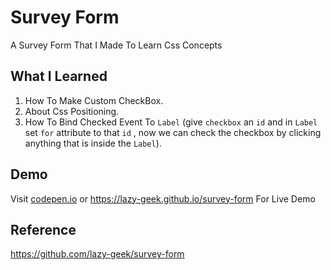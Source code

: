 # Survey Form

A Survey Form That I Made To Learn Css Concepts

## What I Learned

1. How To Make Custom CheckBox.
2. About Css Positioning.
3. How To Bind Checked Event To `Label` (give `checkbox` an `id` and in `Label` set `for` attribute to that `id` , now we can check the checkbox by clicking anything that is inside the `Label`).

## Demo
Visit [codepen.io](https://codepen.io/abrar-malek/full/poeMBZd) or https://lazy-geek.github.io/survey-form For Live Demo

## Reference
https://github.com/lazy-geek/survey-form

